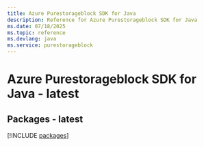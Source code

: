 ```yaml
---
title: Azure Purestorageblock SDK for Java
description: Reference for Azure Purestorageblock SDK for Java
ms.date: 07/18/2025
ms.topic: reference
ms.devlang: java
ms.service: purestorageblock
---
```

# Azure Purestorageblock SDK for Java - latest
## Packages - latest
[!INCLUDE [packages](purestorageblock-index.md)]